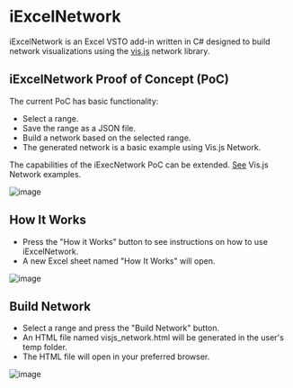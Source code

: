 # iExcelNetwork
iExcelNetwork is an Excel VSTO add-in written in C# designed to build network visualizations using the [vis.js](https://visjs.org) network library.

## iExcelNetwork Proof of Concept (PoC)
The current PoC has basic functionality:
* Select a range.
* Save the range as a JSON file.
* Build a network based on the selected range.
* The generated network is a basic example using Vis.js Network.
  
The capabilities of the iExecNetwork PoC can be extended. [See](https://visjs.github.io/vis-network/examples/) Vis.js Network examples.

  ![image](https://github.com/Alek010/iExcelNetwork/assets/77459555/d3dd18b1-2b6d-475e-8daa-be7bb63859fe)

## How It Works
* Press the "How it Works" button to see instructions on how to use iExcelNetwork.
* A new Excel sheet named "How It Works" will open.

![image](https://github.com/Alek010/iExcelNetwork/assets/77459555/d30e56f4-00fd-47bc-8330-e345deb9df26)


## Build Network
* Select a range and press the "Build Network" button.
* An HTML file named visjs_network.html will be generated in the user's temp folder.
* The HTML file will open in your preferred browser.

![image](https://github.com/Alek010/iExcelNetwork/assets/77459555/36785bac-e14d-4cc3-bcd9-c17d4530c0ce)
